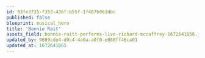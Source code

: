 ```yaml
---
id: 03fe3735-f353-436f-b55f-1f467b063dbc
published: false
blueprint: musical_hero
title: 'Bonnie Rait'
assets_field: bonnie-raitt-performs-live-richard-mccaffrey-1672641856.jpg
updated_by: 9689cde4-d9c4-4a0a-a0f0-e088ff46ca01
updated_at: 1672641865
---
```

